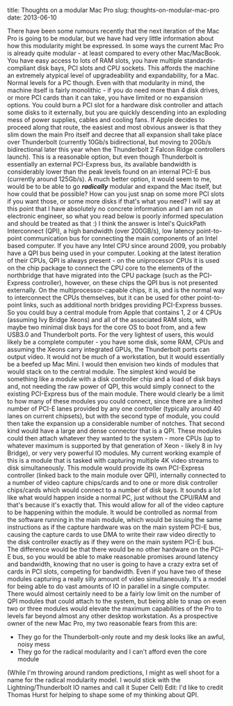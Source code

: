 title: Thoughts on a modular Mac Pro
slug: thoughts-on-modular-mac-pro
date: 2013-06-10


There have been some rumours recently that the next iteration of the Mac Pro is going to be modular, but we have had very little information about how this modularity might be expressed.
In some ways the current Mac Pro is already quite modular - at least compared to every other Mac/MacBook. You have easy access to lots of RAM slots, you have multiple standards-compliant disk bays, PCI slots and CPU sockets.
This affords the machine an extremely atypical level of upgradeability and expandability, for a Mac. Normal levels for a PC though.
Even with that modularity in mind, the machine itself is fairly monolithic - if you do need more than 4 disk drives, or more PCI cards than it can take, you have limited or no expansion options. You could burn a PCI slot for a hardware disk controller and attach some disks to it externally, but you are quickly descending into an exploding mess of power supplies, cables and cooling fans.
If Apple decides to proceed along that route, the easiest and most obvious answer is that they slim down the main Pro itself and decree that all expansion shall take place over Thunderbolt (currently 10Gb/s bidirectional, but moving to 20Gb/s bidirectional later this year when the Thunderbolt 2 Falcon Ridge controllers launch). This is a reasonable option, but even though Thunderbolt is essentially an external PCI-Express bus, its available bandwidth is considerably lower than the peak levels found on an internal PCI-E bus (currently around 125Gb/s).
A much better option, it would seem to me, would be to be able to go ***radically*** modular and expand the Mac itself, but how could that be possible? How can you just snap on some more PCI slots if you want those, or some more disks if that's what you need?
I will say at this point that I have absolutely no concrete information and I am not an electronic engineer, so what you read below is poorly informed speculation and should be treated as that :)
I think the answer is Intel's QuickPath Interconnect (QPI), a high bandwidth (over 200GB/s), low latency point-to-point communication bus for connecting the main components of an Intel based computer.
If you have any Intel CPU since around 2009, you probably have a QPI bus being used in your computer. Looking at the latest iteration of their CPUs, QPI is always present - on the uniprocessor CPUs it is used on the chip package to connect the CPU core to the elements of the northbridge that have migrated into the CPU package (such as the PCI-Express controller), however, on these chips the QPI bus is not presented externally.
On the multiprocessor-capable chips, it is, and is the normal way to interconnect the CPUs themselves, but it can be used for other point-to-point links, such as additional north bridges providing PCI-Express busses.
So you could buy a central module from Apple that contains 1, 2 or 4 CPUs (assuming Ivy Bridge Xeons) and all of the associated RAM slots, with maybe two minimal disk bays for the core OS to boot from, and a few USB3.0 and Thunderbolt ports. For the very lightest of users, this would likely be a complete computer - you have some disk, some RAM, CPUs and assuming the Xeons carry integrated GPUs, the Thunderbolt ports can output video. It would not be much of a workstation, but it would essentially be a beefed up Mac Mini.
I would then envision two kinds of modules that would stack on to the central module. The simplest kind would be something like a module with a disk controller chip and a load of disk bays and, not needing the raw power of QPI, this would simply connect to the existing PCI-Express bus of the main module.
There would clearly be a limit to how many of these modules you could connect, since there are a limited number of PCI-E lanes provided by any one controller (typically around 40 lanes on current chipsets), but with the second type of module, you could then take the expansion up a considerable number of notches.
That second kind would have a large and dense connector that is a QPI. These modules could then attach whatever they wanted to the system - more CPUs (up to whatever maximum is supported by that generation of Xeon - likely 8 in Ivy Bridge), or very very powerful IO modules. My current working example of this is a module that is tasked with capturing multiple 4K video streams to disk simultaneously.
This module would provide its own PCI-Express controller (linked back to the main module over QPI), internally connected to a number of video capture chips/cards and to one or more disk controller chips/cards which would connect to a number of disk bays. It sounds a lot like what would happen inside a normal PC, just without the CPU/RAM and that's because it's exactly that.
This would allow for all of the video capture to be happening within the module. It would be controlled as normal from the software running in the main module, which would be issuing the same instructions as if the capture hardware was on the main system PCI-E bus, causing the capture cards to use DMA to write their raw video directly to the disk controller exactly as if they were on the main system PCI-E bus. The difference would be that there would be no other hardware on the PCI-E bus, so you would be able to make reasonable promises around latency and bandwidth, knowing that no user is going to have a crazy extra set of cards in PCI slots, competing for bandwidth. Even if you have two of these modules capturing a really silly amount of video simultaneously. It's a model for being able to do vast amounts of IO in parallel in a single computer.
There would almost certainly need to be a fairly low limit on the number of QPI modules that could attach to the system, but being able to snap on even two or three modules would elevate the maximum capabilities of the Pro to levels far beyond almost any other desktop workstation.
As a prospective owner of the new Mac Pro, my two reasonable fears from this are:

-   They go for the Thunderbolt-only route and my desk looks like an awful, noisy mess
-   They go for the radical modularity and I can't afford even the core module

(While I'm throwing around random predictions, I might as well shoot for a name for the radical modularity model. I would stick with the Lightning/Thunderbolt IO names and call it Super Cell)
Edit: I'd like to credit Thomas Hurst for helping to shape some of my thinking about QPI.
